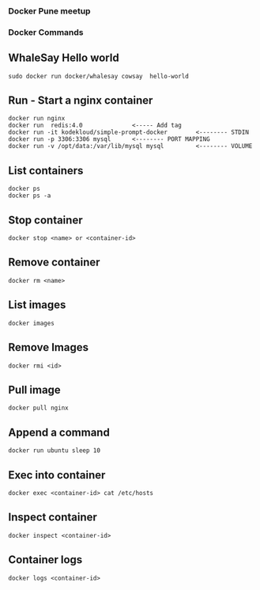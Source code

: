 ### Docker Pune meetup 

### Docker Commands


## WhaleSay Hello world 

```
sudo docker run docker/whalesay cowsay  hello-world
```

## Run - Start a nginx container 
```
docker run nginx
docker run  redis:4.0              <----- Add tag
docker run -it kodekloud/simple-prompt-docker        <-------- STDIN
docker run -p 3306:3306 mysql      <-------- PORT MAPPING
docker run -v /opt/data:/var/lib/mysql mysql         <-------- VOLUME 
```

## List containers
```
docker ps
docker ps -a
```

## Stop container
```
docker stop <name> or <container-id>
```

## Remove container
```
docker rm <name>
```

## List images
```
docker images
```

## Remove Images
```
docker rmi <id>
```

## Pull image
```
docker pull nginx
```

## Append a command
```
docker run ubuntu sleep 10
```


## Exec into container 
```
docker exec <container-id> cat /etc/hosts
```

## Inspect container
```
docker inspect <container-id>
```

## Container logs
```
docker logs <container-id>
```

